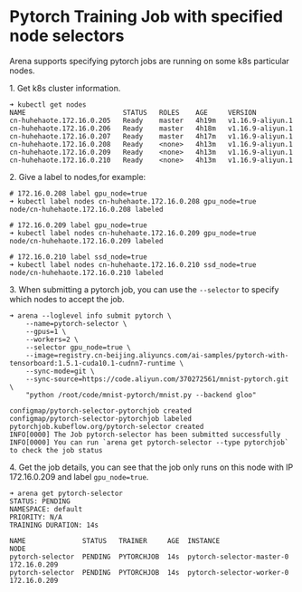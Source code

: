 # Pytorch Training Job with specified node selectors

Arena supports specifying  pytorch jobs are running on some k8s particular nodes.

1\. Get k8s cluster information.

	➜ kubectl get nodes
	NAME                        STATUS   ROLES    AGE     VERSION
	cn-huhehaote.172.16.0.205   Ready    master   4h19m   v1.16.9-aliyun.1
	cn-huhehaote.172.16.0.206   Ready    master   4h18m   v1.16.9-aliyun.1
	cn-huhehaote.172.16.0.207   Ready    master   4h17m   v1.16.9-aliyun.1
	cn-huhehaote.172.16.0.208   Ready    <none>   4h13m   v1.16.9-aliyun.1
	cn-huhehaote.172.16.0.209   Ready    <none>   4h13m   v1.16.9-aliyun.1
	cn-huhehaote.172.16.0.210   Ready    <none>   4h13m   v1.16.9-aliyun.1


2\. Give a label to nodes,for example:

	# 172.16.0.208 label gpu_node=true
	➜ kubectl label nodes cn-huhehaote.172.16.0.208 gpu_node=true
	node/cn-huhehaote.172.16.0.208 labeled

	# 172.16.0.209 label gpu_node=true
	➜ kubectl label nodes cn-huhehaote.172.16.0.209 gpu_node=true
	node/cn-huhehaote.172.16.0.209 labeled

	# 172.16.0.210 label ssd_node=true
	➜ kubectl label nodes cn-huhehaote.172.16.0.210 ssd_node=true
	node/cn-huhehaote.172.16.0.210 labeled

3\. When submitting a pytorch job, you can use the ``--selector`` to specify which nodes to accept the job.

	➜ arena --loglevel info submit pytorch \
        --name=pytorch-selector \
        --gpus=1 \
        --workers=2 \
        --selector gpu_node=true \
        --image=registry.cn-beijing.aliyuncs.com/ai-samples/pytorch-with-tensorboard:1.5.1-cuda10.1-cudnn7-runtime \
        --sync-mode=git \
        --sync-source=https://code.aliyun.com/370272561/mnist-pytorch.git \
        "python /root/code/mnist-pytorch/mnist.py --backend gloo"

	configmap/pytorch-selector-pytorchjob created
	configmap/pytorch-selector-pytorchjob labeled
	pytorchjob.kubeflow.org/pytorch-selector created
	INFO[0000] The Job pytorch-selector has been submitted successfully
	INFO[0000] You can run `arena get pytorch-selector --type pytorchjob` to check the job status

4\. Get the job details, you can see that the job only runs on this node with IP 172.16.0.209 and label ``gpu_node=true``.

	➜ arena get pytorch-selector
	STATUS: PENDING
	NAMESPACE: default
	PRIORITY: N/A
	TRAINING DURATION: 14s

	NAME              STATUS   TRAINER     AGE  INSTANCE                   NODE
	pytorch-selector  PENDING  PYTORCHJOB  14s  pytorch-selector-master-0  172.16.0.209
	pytorch-selector  PENDING  PYTORCHJOB  14s  pytorch-selector-worker-0  172.16.0.209
